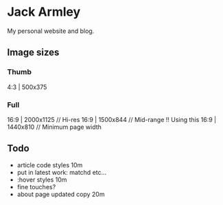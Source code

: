 
# Jack Armley

My personal website and blog.

## Image sizes

### Thumb
4:3 | 500x375

### Full
16:9 | 2000x1125 // Hi-res
16:9 | 1500x844 // Mid-range !! Using this
16:9 | 1440x810 // Minimum page width

## Todo

- article code styles 10m
- put in latest work: matchd etc...
- :hover styles 10m
- fine touches?
- about page updated copy 20m
